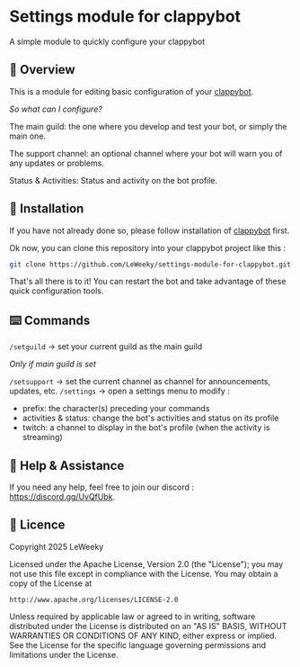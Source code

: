 # Settings module for clappybot
A simple module to quickly configure your clappybot

## 👀 Overview

This is a module for editing basic configuration of your [clappybot](https://github.com/LeWeeky/clappybot).

*So what can I configure?*

The main guild: the one where you develop and test your bot, or simply the main one.

The support channel: an optional channel where your bot will warn you of any updates or problems.

Status & Activities: Status and activity on the bot profile.

## 📲 Installation

If you have not already done so, please follow installation of [clappybot](https://github.com/LeWeeky/clappybot) first.

Ok now, you can clone this repository into your clappybot project like this :
```bash
git clone https://github.com/LeWeeky/settings-module-for-clappybot.git sources/modules/mybotsettings
```

That's all there is to it! You can restart the bot and take advantage of these quick configuration tools.

## ⌨️ Commands

`/setguild` → set your current guild as the main guild

*Only if main guild is set*

`/setsupport` → set the current channel as channel for announcements, updates, etc.
`/settings` → open a settings menu to modify :
- prefix: the character(s) preceding your commands
- activities & status: change the bot's activities and status on its profile
- twitch: a channel to display in the bot's profile (when the activity is streaming)

## 🛟 Help & Assistance

If you need any help, feel free to join our discord : 
https://discord.gg/UvQfUbk.

## 📜 Licence

Copyright 2025 LeWeeky

Licensed under the Apache License, Version 2.0 (the "License");
you may not use this file except in compliance with the License.
You may obtain a copy of the License at

    http://www.apache.org/licenses/LICENSE-2.0

Unless required by applicable law or agreed to in writing, software
distributed under the License is distributed on an "AS IS" BASIS,
WITHOUT WARRANTIES OR CONDITIONS OF ANY KIND, either express or implied.
See the License for the specific language governing permissions and
limitations under the License.